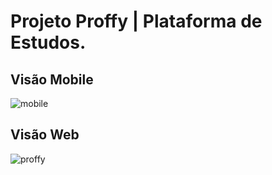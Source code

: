 # Projeto Proffy | Plataforma de Estudos.
## Visão Mobile

![mobile](https://user-images.githubusercontent.com/66555468/89352760-484c9c80-d68b-11ea-82a1-abde8500f658.png)

## Visão Web

![proffy](https://user-images.githubusercontent.com/66555468/89352808-6f0ad300-d68b-11ea-8ea8-57324cedd61f.png)
